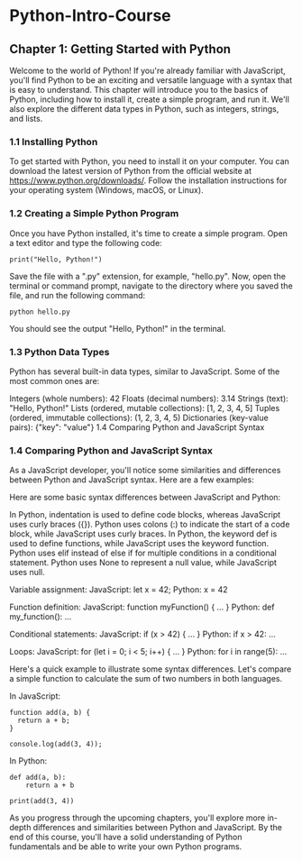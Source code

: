 # Python-Intro-Course

## Chapter 1: Getting Started with Python

Welcome to the world of Python! If you're already familiar with JavaScript, you'll find Python to be an exciting and versatile language with a syntax that is easy to understand. This chapter will introduce you to the basics of Python, including how to install it, create a simple program, and run it. We'll also explore the different data types in Python, such as integers, strings, and lists.

### 1.1 Installing Python

To get started with Python, you need to install it on your computer. You can download the latest version of Python from the official website at https://www.python.org/downloads/. Follow the installation instructions for your operating system (Windows, macOS, or Linux).

### 1.2 Creating a Simple Python Program

Once you have Python installed, it's time to create a simple program. Open a text editor and type the following code:

```
print("Hello, Python!")
```

Save the file with a ".py" extension, for example, "hello.py". Now, open the terminal or command prompt, navigate to the directory where you saved the file, and run the following command:

```
python hello.py
```

You should see the output "Hello, Python!" in the terminal.

### 1.3 Python Data Types

Python has several built-in data types, similar to JavaScript. Some of the most common ones are:

Integers (whole numbers): 42
Floats (decimal numbers): 3.14
Strings (text): "Hello, Python!"
Lists (ordered, mutable collections): [1, 2, 3, 4, 5]
Tuples (ordered, immutable collections): (1, 2, 3, 4, 5)
Dictionaries (key-value pairs): {"key": "value"}
1.4 Comparing Python and JavaScript Syntax


### 1.4 Comparing Python and JavaScript Syntax

As a JavaScript developer, you'll notice some similarities and differences between Python and JavaScript syntax. Here are a few examples:

Here are some basic syntax differences between JavaScript and Python:

In Python, indentation is used to define code blocks, whereas JavaScript uses curly braces ({}).
Python uses colons (:) to indicate the start of a code block, while JavaScript uses curly braces.
In Python, the keyword def is used to define functions, while JavaScript uses the keyword function.
Python uses elif instead of else if for multiple conditions in a conditional statement.
Python uses None to represent a null value, while JavaScript uses null.

Variable assignment:
JavaScript: let x = 42;
Python: x = 42

Function definition:
JavaScript: function myFunction() { ... }
Python: def my_function(): ...

Conditional statements:
JavaScript: if (x > 42) { ... }
Python: if x > 42: ...

Loops:
JavaScript: for (let i = 0; i < 5; i++) { ... }
Python: for i in range(5): ...

Here's a quick example to illustrate some syntax differences. Let's compare a simple function to calculate the sum of two numbers in both languages.

In JavaScript:

```
function add(a, b) {
  return a + b;
}

console.log(add(3, 4));
```

In Python:

```
def add(a, b):
    return a + b

print(add(3, 4))
```

As you progress through the upcoming chapters, you'll explore more in-depth differences and similarities between Python and JavaScript. By the end of this course, you'll have a solid understanding of Python fundamentals and be able to write your own Python programs.



